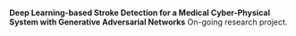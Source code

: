 **Deep Learning-based Stroke Detection for a Medical Cyber-Physical System with Generative Adversarial Networks**
On-going research project.
